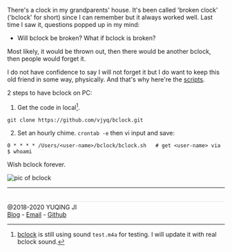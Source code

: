 There's a clock in my grandparents' house. It's been called 'broken clock' ('bclock' for short) since I can remember but it always worked well. Last time I saw it, questions popped up in my mind:

- Will bclock be broken? What if bclock is broken?

Most likely, it would be thrown out, then there would be another bclock, then people would forget it.

I do not have confidence to say I will not forget it but I do want to keep this old friend in some way, physically. And that's why here're the [scripts](https://github.com/vjyq/bclock).

2 steps to have bclock on PC:

1. Get the code in local[^1].
```
git clone https://github.com/vjyq/bclock.git
```

2. Set an hourly chime. `crontab -e` then vi input and save:
```
0 * * * * /Users/<user-name>/bclock/bclock.sh   # get <user-name> via $ whoami
```

Wish bclock forever.

![pic of bclock]('')

---

[^1]: [bclock](https://github.com/vjyq/bclock) is still using sound `test.m4a` for testing. I will update it with real bclock sound.

<br>
<div style="border-top:1px solid #e1e4e8;padding-top:0.3em">@2018-2020 YUQING JI</div>
<div><a href="https://vjyq.github.io/">Blog</a> - <a href="mailto:yuqing.ji@outlook.com">Email</a> - <a href="https://github.com/vjyq">Github</a></div>